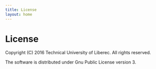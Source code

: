 ```yaml
---
title: License
layout: home
---
```


# License

Copyright (C) 2016 Technical University of Liberec. All rights reserved.

The software is distributed under Gnu Public License version 3.
